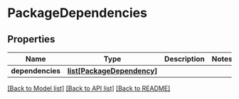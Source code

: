 # PackageDependencies

## Properties
Name | Type | Description | Notes
------------ | ------------- | ------------- | -------------
**dependencies** | [**list[PackageDependency]**](PackageDependency.md) |  | 

[[Back to Model list]](../README.md#documentation-for-models) [[Back to API list]](../README.md#documentation-for-api-endpoints) [[Back to README]](../README.md)


